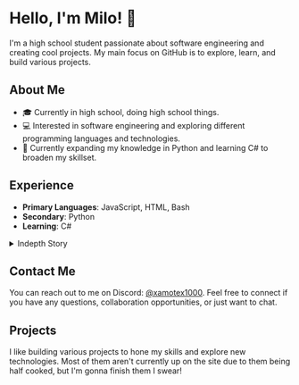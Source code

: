 # Hello, I'm Milo! 👋

I'm a high school student passionate about software engineering and creating cool projects. My main focus on GitHub is to explore, learn, and build various projects.

## About Me

- 🎓 Currently in high school, doing high school things.
- 💻 Interested in software engineering and exploring different programming languages and technologies.
- 🌱 Currently expanding my knowledge in Python and learning C# to broaden my skillset.

## Experience

- **Primary Languages**: JavaScript, HTML, Bash
- **Secondary**: Python
- **Learning**: C#

<details><summary>Indepth Story</summary>

 I got into programming at the age of 13 due to me wanting to design my very own game. I started in Unity and quickly became burnt out due to not knowing anything about C#. 
 Once I got around to my freshman year in highschool I took a computer programming class which drastically helped ease me into the world of programming. That class taught JavaScript essentials and I immediately became enamored with the possibilities of what I could do. I made several small projects before finally branching out to html because I wanted to make a file sharing website for friends.
 After about a year of nothing new, my uncle who majored in computer science told me about some major performance benefits of Linux, which I immediately installed on my computer because my boot drive was clogged full of windows app data. Since then I've been using Ubuntu, which led me to learn Bash, a scripting language for automation in unix-based environments.
 I eventually decided to ease myself into c# by modding [a game I was invested in at the time.](https://www.plateupgame.com/) The moderators of the games modding discord server were incredibly warm and welcoming. Something that not many popular games can say. After almost finishing a mod and then getting burnt out at the final stretch, I took a break from programming as a whole.
 During that school year, I befriended a nice group of people. One of those people were a super big fan of Valve games and wanted me to work there for the sole reason of wanting a Team Fortress 2 update. This led me to researching the job and finding out that Valve has the exact work environment that I'd want to work in. This set a goal in my mind to get to a point in my early 20's where I'm living in Washington and working at Valve. 
 This is where the present day lies, I'm working hard to learn as much as possible until I eventually (hopefully) get a computer engineering degree and apply for a job at Valve.
 If anyone wants to reach out with information on anything you think I might want to know, it'd be greatly appreciated.
</details>

## Contact Me

You can reach out to me on Discord: [@xamotex1000](https://discord.com/users/xamotex1000). Feel free to connect if you have any questions, collaboration opportunities, or just want to chat.

## Projects

I like building various projects to hone my skills and explore new technologies. Most of them aren't currently up on the site due to them being half cooked, but I'm gonna finish them I swear!